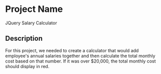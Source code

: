 # Project Name
JQuery Salary Calculator

## Description

For this project, we needed to create a calculator that would add employee's annual salaries together and then calculate the total monthly cost based on that number. If it was over $20,000, the total monthly cost should display in red.


